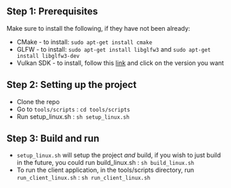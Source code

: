 ## Step 1: Prerequisites

Make sure to install the following, if they have not been already:

- CMake - to install: `sudo apt-get install cmake`
- GLFW - to install: `sudo apt-get install libglfw3` and `sudo apt-get install libglfw3-dev`
- Vulkan SDK - to install, follow this [link](https://packages.lunarg.com/) and click on the version you want

## Step 2: Setting up the project

- Clone the repo
- Go to `tools/scripts` : `cd tools/scripts`
- Run setup_linux.sh : `sh setup_linux.sh`

## Step 3: Build and run
- `setup_linux.sh` will setup the project *and* build, if you wish to just build in the future, you could run build_linux.sh : `sh build_linux.sh`
- To run the client application, in the tools/scripts directory, run `run_client_linux.sh` : `sh run_client_linux.sh`
